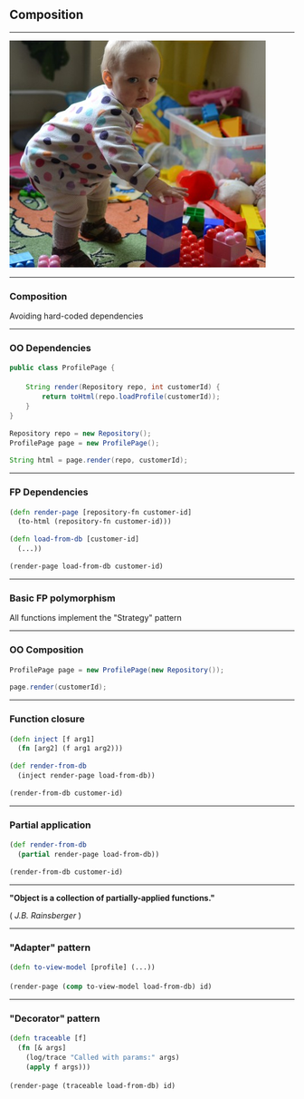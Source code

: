 ## Composition

---

![composition](img/composition.jpg)

---

### Composition

Avoiding hard-coded dependencies

---

### OO Dependencies

```java
public class ProfilePage {

    String render(Repository repo, int customerId) {
        return toHtml(repo.loadProfile(customerId));
    }
}
```

```java
Repository repo = new Repository();
ProfilePage page = new ProfilePage();
```

```java
String html = page.render(repo, customerId);
```

---

### FP Dependencies

```clojure
(defn render-page [repository-fn customer-id]
  (to-html (repository-fn customer-id)))
```

```clojure
(defn load-from-db [customer-id]
  (...))
```

```clojure
(render-page load-from-db customer-id)

```

---

### Basic FP polymorphism

All functions implement the "Strategy" pattern

---

### OO Composition

```java
ProfilePage page = new ProfilePage(new Repository());
```

```java
page.render(customerId);
```

---

### Function closure

```clojure
(defn inject [f arg1]
  (fn [arg2] (f arg1 arg2)))
```

```clojure
(def render-from-db
  (inject render-page load-from-db))
```

```clojure
(render-from-db customer-id)
```

---

### Partial application

```clojure
(def render-from-db
  (partial render-page load-from-db))
```

```clojure
(render-from-db customer-id)
```

---

**"Object is a collection of partially-applied functions."**

( _J.B. Rainsberger_ )

---

### "Adapter" pattern

```clojure
(defn to-view-model [profile] (...))

(render-page (comp to-view-model load-from-db) id)
```

---

### "Decorator" pattern

```clojure
(defn traceable [f]
  (fn [& args]
    (log/trace "Called with params:" args)
    (apply f args)))

(render-page (traceable load-from-db) id)
```
